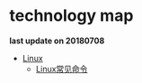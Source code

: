 # technology map

**last update on 20180708**

* [Linux](https://github.com/yzrds/note/blob/master/readme.md#Linux)
    * [Linux常见命令](https://github.com/yzrds/note/blob/master/Linux/%E5%B8%B8%E7%94%A8%E5%91%BD%E4%BB%A4.md)

